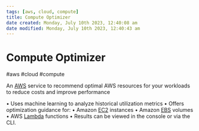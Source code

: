 ```yaml
---
tags: [aws, cloud, compute]
title: Compute Optimizer
date created: Monday, July 10th 2023, 12:40:08 am
date modified: Monday, July 10th 2023, 12:40:43 am
---
```

# Compute Optimizer
#aws #cloud #compute 


An [AWS](Cloud%20Computing/AWS/AWS.md) service to recommend optimal AWS resources for your
workloads to reduce costs and improve performance

• Uses machine learning to analyze historical utilization metrics
• Offers optimization guidance for:
	• Amazon [EC2](Cloud%20Computing/AWS/Compute/EC2.md) instances
	• Amazon [EBS](Cloud%20Computing/AWS/Storage/EBS.md) volumes
	• AWS [Lambda](Cloud%20Computing/AWS/Compute/Lambda.md) functions
• Results can be viewed in the console or via the CLI.